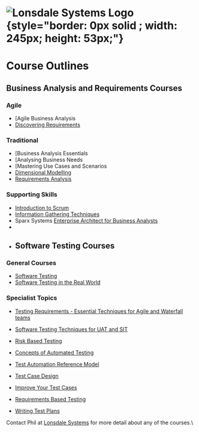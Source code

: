 # ![Lonsdale Systems Logo](http://lonsdalesystems.com/site/img/logo.gif){style="border: 0px solid ; width: 245px; height: 53px;"}

# Course Outlines

## Business Analysis and Requirements Courses

### Agile

-   [Agile Business Analysis
-   [Discovering Requirements]()

### Traditional

-   [Business Analysis Essentials
-   [Analysing Business Needs
-   [Mastering Use Cases and Scenarios
-   [Dimensional Modelling](http://lonsdalesystems.com/site/course/dimensional_modelling.php?print=1)
-   [Requirements Analysis](http://lonsdalesystems.com/site/course/requirements_analysis.php?print=1)

### Supporting Skills

-   [Introduction to Scrum](http://lonsdalesystems.com/site/course/outline_show.php?name=scrum_overview&print=1)
-   [Information Gathering Techniques](http://lonsdalesystems.com/site/course/information_gathering_techniques.php?print=1)
-   Sparx Systems [Enterprise Architect for Business Analysts](http://lonsdalesystems.com/site/course/ea_for_business_analysts.php?print=1)
-   
-   ## Software Testing Courses 

### General Courses

-   [Software Testing](http://lonsdalesystems.com/site/course/outline_show.php?name=software_testing_3_day&print=1)
-   [Software Testing in the Real World](http://lonsdalesystems.com/site/course/outline_show.php?name=software_testing_real_world&print=1)

### Specialist Topics
- [Testing Requirements - Essential Techniques for Agile and Waterfall teams](Testing%20Requirements)

-   [Software Testing Techniques for UAT and SIT](http://lonsdalesystems.com/site/course/techniques_for_uat_and_sit.php?print=1)
-   [Risk Based Testing](http://lonsdalesystems.com/site/course/outline_show.php?name=risk_based_testing&print=1)
-   [Concepts of Automated Testing](http://lonsdalesystems.com/site/course/concepts_of_automated_testing.php?print=1)
-   [Test Automation Reference Model](http://www.lonsdalesystems.com/site/course/outline_show.php?name=test_automation_reference_model&print=1)
-   [Test Case Design](http://lonsdalesystems.com/site/course/test_case_design_techniques.php?print=1)
-   [Improve Your Test Cases](http://lonsdalesystems.com/site/course/outline_show.php?name=improve_your_test_cases&print=1)
-   [Requirements Based Testing](http://lonsdalesystems.com/site/course/requirements_based_testing.php?print=1)
-   [Writing Test Plans](http://lonsdalesystems.com/site/course/writing_test_plans.php?print=1)

Contact Phil at [Lonsdale Systems](mailto:phil@lonsdalesystems.com) for more detail about any of the courses.\

